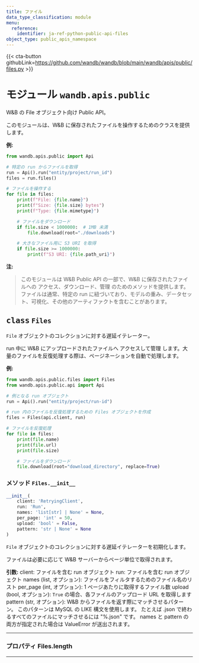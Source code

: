 ```yaml
---
title: ファイル
data_type_classification: module
menu:
  reference:
    identifier: ja-ref-python-public-api-files
object_type: public_apis_namespace
---
```


{{< cta-button githubLink=https://github.com/wandb/wandb/blob/main/wandb/apis/public/files.py >}}




# <kbd>モジュール</kbd> `wandb.apis.public`
W&B の File オブジェクト向け Public API。 

このモジュールは、W&B に保存されたファイルを操作するためのクラスを提供します。 



**例:**
 ```python
from wandb.apis.public import Api

# 特定の run からファイルを取得
run = Api().run("entity/project/run_id")
files = run.files()

# ファイルを操作する
for file in files:
     print(f"File: {file.name}")
     print(f"Size: {file.size} bytes")
     print(f"Type: {file.mimetype}")

     # ファイルをダウンロード
     if file.size < 1000000:  # 1MB 未満
         file.download(root="./downloads")

     # 大きなファイル用に S3 URI を取得
     if file.size >= 1000000:
         print(f"S3 URI: {file.path_uri}")
``` 



**注:**

> このモジュールは W&B Public API の一部で、W&B に保存されたファイルへの アクセス、ダウンロード、管理 のためのメソッドを提供します。ファイルは通常、特定の run に紐づいており、モデルの重み、データセット、可視化、その他のアーティファクトを含むことがあります。 

## <kbd>class</kbd> `Files`
`File` オブジェクトのコレクションに対する遅延イテレーター。 

run 中に W&B にアップロードされたファイルへ アクセスして管理 します。大量のファイルを反復処理する際は、ページネーションを自動で処理します。 



**例:**
 ```python
from wandb.apis.public.files import Files
from wandb.apis.public.api import Api

# 例となる run オブジェクト
run = Api().run("entity/project/run-id")

# run 内のファイルを反復処理するための Files オブジェクトを作成
files = Files(api.client, run)

# ファイルを反復処理
for file in files:
     print(file.name)
     print(file.url)
     print(file.size)

     # ファイルをダウンロード
     file.download(root="download_directory", replace=True)
``` 

### <kbd>メソッド</kbd> `Files.__init__`

```python
__init__(
    client: 'RetryingClient',
    run: 'Run',
    names: 'list[str] | None' = None,
    per_page: 'int' = 50,
    upload: 'bool' = False,
    pattern: 'str | None' = None
)
```

`File` オブジェクトのコレクションに対する遅延イテレーターを初期化します。 

ファイルは必要に応じて W&B サーバーからページ単位で取得されます。 



**引数:**
 client: ファイルを含む run オブジェクト run: ファイルを含む run オブジェクト names (list, オプション): ファイルをフィルタするためのファイル名のリスト per_page (int, オプション): 1 ページあたりに取得するファイル数 upload (bool, オプション): `True` の場合、各ファイルのアップロード URL を取得します pattern (str, オプション): W&B からファイルを返す際にマッチさせるパターン。 このパターンは MySQL の LIKE 構文を使用します。 たとえば .json で終わるすべてのファイルにマッチさせるには "%.json" です。 names と pattern の両方が指定された場合は ValueError が送出されます。 


---


### <kbd>プロパティ</kbd> Files.length





---